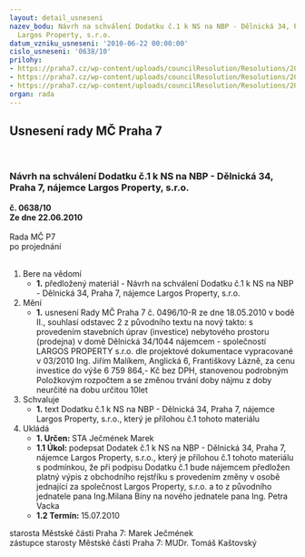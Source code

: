 ```yaml
---
layout: detail_usneseni
nazev_bodu: Návrh na schválení Dodatku č.1 k NS na NBP - Dělnická 34, Praha 7, nájemce
  Largos Property, s.r.o.
datum_vzniku_usneseni: '2010-06-22 00:00:00'
cislo_usneseni: '0638/10'
prilohy:
- https://praha7.cz/wp-content/uploads/councilResolution/Resolutions/20274/35-10-dodatek__%c4%8d__1_-_largos_property__s_r_o_konecny.doc
- https://praha7.cz/wp-content/uploads/councilResolution/Resolutions/20274/35-10-usnesen%c3%ad496.doc
- https://praha7.cz/wp-content/uploads/councilResolution/Resolutions/20274/35-10-3923_001.pdf
organ: rada
---
```

<div id="ucUsn_pList" class="usn">
	<span><h2>Usnesení rady MČ Praha 7 </h2>
<br></span><div class="standBody">
<span><h3>Návrh na schválení Dodatku č.1 k NS na NBP - Dělnická 34, Praha 7, nájemce Largos Property, s.r.o.</h3></span><div class="center">
		<strong>č. 0638/10</strong><br>
	</div>
<div class="center">
		<strong>Ze dne 22.06.2010</strong><br><br>
	</div>Rada MČ P7<br> po projednání<br><br><ol>
<li>Bere na vědomí<ul><li>
<strong>1.</strong> předložený materiál - Návrh na schválení Dodatku č.1 k NS na NBP - Dělnická 34, Praha 7, nájemce Largos Property, s.r.o.  </li></ul>
</li>
<li>Mění<ul><li>
<strong>1.</strong> usnesení Rady MČ Praha 7 č. 0496/10-R ze dne 18.05.2010 v bodě II., souhlasí odstavec 2 z původního textu na nový takto: s provedením stavebních úprav (investice) nebytového prostoru (prodejna) v domě Dělnická 34/1044 nájemcem - společností LARGOS PROPERTY s.r.o. dle projektové dokumentace vypracované v 03/2010  Ing. Jiřím Malíkem, Anglická 6, Františkovy Lázně, za cenu investice do výše 6 759 864,- Kč bez DPH, stanovenou podrobným Položkovým rozpočtem a  se změnou trvání doby nájmu z doby neurčité na dobu určitou 10let   </li></ul>
</li>
<li>Schvaluje<ul><li>
<strong>1.</strong> text Dodatku č.1 k NS na NBP - Dělnická 34, Praha 7, nájemce Largos Property, s.r.o., který je přílohou č.1 tohoto materiálu  </li></ul>
</li>
<li>Ukládá<ul>
<li>
<strong>1. Určen: </strong>STA Ječmének Marek</li>
<li>
<strong>1.1 Úkol: </strong>podepsat Dodatek č.1 k NS na NBP - Dělnická 34, Praha 7, nájemce Largos Property, s.r.o., který je přílohou č.1 tohoto materiálu s podmínkou, že při podpisu Dodatku č.1 bude nájemcem předložen platný výpis z obchodního rejstříku s provedením změny v osobě jednající za společnost Largos Property, s.r.o. a to z původního jednatele pana Ing.Milana Bíny na nového jednatele pana Ing. Petra Vacka</li>
<li>
<strong>1.2 Termín: </strong>15.07.2010</li>
</ul>
</li>
</ol>starosta Městské části Praha 7: Marek Ječmének<br>zástupce starosty Městské části Praha 7: MUDr. Tomáš Kaštovský 
</div>
</div>